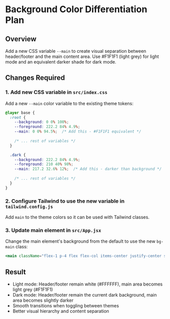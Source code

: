 # Background Color Differentiation Plan

## Overview

Add a new CSS variable `--main` to create visual separation between header/footer and the main content area. Use #F1F1F1 (light grey) for light mode and an equivalent darker shade for dark mode.

## Changes Required

### 1. Add new CSS variable in `src/index.css`

Add a new `--main` color variable to the existing theme tokens:

```6:23:src/index.css
@layer base {
  :root {
    --background: 0 0% 100%;
    --foreground: 222.2 84% 4.9%;
    --main: 0 0% 94.5%;  /* Add this - #F1F1F1 equivalent */
    
    /* ... rest of variables */
  }

  .dark {
    --background: 222.2 84% 4.9%;
    --foreground: 210 40% 98%;
    --main: 217.2 32.6% 12%;  /* Add this - darker than background */
    
    /* ... rest of variables */
  }
}
```

### 2. Configure Tailwind to use the new variable in `tailwind.config.js`

Add `main` to the theme colors so it can be used with Tailwind classes.

### 3. Update main element in `src/App.jsx`

Change the main element's background from the default to use the new `bg-main` class:

```139:139:src/App.jsx
<main className="flex-1 p-4 flex flex-col items-center justify-center space-y-8 bg-main">
```

## Result

- Light mode: Header/footer remain white (#FFFFFF), main area becomes light grey (#F1F1F1)
- Dark mode: Header/footer remain the current dark background, main area becomes slightly darker
- Smooth transitions when toggling between themes
- Better visual hierarchy and content separation